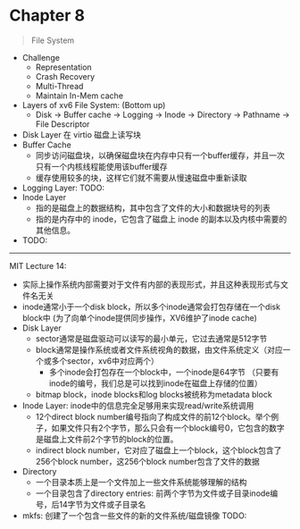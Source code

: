 # Chapter 8

> File System

* Challenge
  * Representation
  * Crash Recovery
  * Multi-Thread
  * Maintain In-Mem cache
* Layers of xv6 File System: (Bottom up)
  * Disk -> Buffer cache -> Logging -> Inode -> Directory -> Pathname -> File Descriptor
* Disk Layer 在 virtio 磁盘上读写块
* Buffer Cache
  * 同步访问磁盘块，以确保磁盘块在内存中只有一个buffer缓存，并且一次只有一个内核线程能使用该buffer缓存
  * 缓存使用较多的块，这样它们就不需要从慢速磁盘中重新读取
* Logging Layer: TODO:
* Inode Layer
  * 指的是磁盘上的数据结构，其中包含了文件的大小和数据块号的列表
  * 指的是内存中的 inode，它包含了磁盘上 inode 的副本以及内核中需要的其他信息。
* TODO:

---

MIT Lecture 14:

* 实际上操作系统内部需要对于文件有内部的表现形式，并且这种表现形式与文件名无关
* inode通常小于一个disk block，所以多个inode通常会打包存储在一个disk block中 (为了向单个inode提供同步操作，XV6维护了inode cache)
* Disk Layer
  * sector通常是磁盘驱动可以读写的最小单元，它过去通常是512字节
  * block通常是操作系统或者文件系统视角的数据，由文件系统定义（对应一个或多个sector，xv6中对应两个）
    * 多个inode会打包存在一个block中，一个inode是64字节 （只要有inode的编号，我们总是可以找到inode在磁盘上存储的位置）
  * bitmap block，inode blocks和log blocks被统称为metadata block
* Inode Layer: inode中的信息完全足够用来实现read/write系统调用
  * 12个direct block number编号指向了构成文件的前12个block。举个例子，如果文件只有2个字节，那么只会有一个block编号0，它包含的数字是磁盘上文件前2个字节的block的位置。
  * indirect block number，它对应了磁盘上一个block，这个block包含了256个block number，这256个block number包含了文件的数据
* Directory
  * 一个目录本质上是一个文件加上一些文件系统能够理解的结构
  * 一个目录包含了directory entries: 前两个字节为文件或子目录inode编号，后14字节为文件或子目录名
* mkfs: 创建了一个包含一些文件的新的文件系统/磁盘镜像
TODO:

